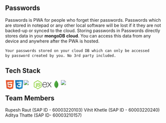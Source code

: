 ## Passwords 
Passwords is PWA for people who forget thier passwords. Passwords which are stored in notepad or any other local software will be lost if it they are not backed-up or synced to the cloud. 
Storing passwords in Passwords directly stores data in your **mongoDB cloud**. You can access this data from any device and anywhere after the PWA is hosted.

```
Your passwords stored on your cloud DB which can only be accessed
by password created by you. No 3rd party included.
```

## Tech Stack

<img align="left" width="30px" src="https://raw.githubusercontent.com/devicons/devicon/c7d326b6009e60442abc35fa45706d6f30ee4c8e/icons/html5/html5-original.svg"/>
<img align="left" width="30px" src="https://raw.githubusercontent.com/devicons/devicon/c7d326b6009e60442abc35fa45706d6f30ee4c8e/icons/css3/css3-original.svg"/>
<img align="left" width="30px" src="https://cdn4.iconfinder.com/data/icons/logos-3/600/React.js_logo-512.png"/>
<img align="left" width="30px" src="https://raw.githubusercontent.com/devicons/devicon/c7d326b6009e60442abc35fa45706d6f30ee4c8e/icons/nodejs/nodejs-original.svg"/>
<img align="left" width="30px" src="https://raw.githubusercontent.com/devicons/devicon/c7d326b6009e60442abc35fa45706d6f30ee4c8e/icons/express/express-original.svg"/>
<img align="left" width="30px" src="https://raw.githubusercontent.com/devicons/devicon/master/icons/mongodb/mongodb-original.svg"/>
<img align="left" width="30px" src="https://avatars.githubusercontent.com/u/41653701?s=400&v=4"/>
<br>

## Team Members
Rupesh Raut (SAP ID - 60003220103)
Vihit Khetle (SAP ID - 60003220240)
Aditya Thatte (SAP ID- 60003210157)
